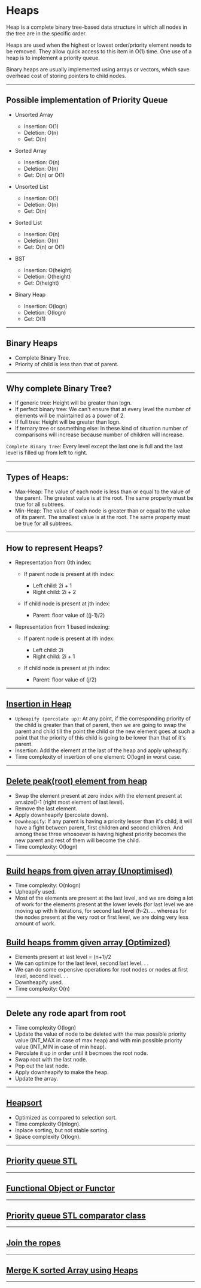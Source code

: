 # Heaps

Heap is a complete binary tree-based data structure in which all nodes in the tree are in the specific order. 

Heaps are used when the highest or lowest order/priority element needs to be removed. They allow quick access to this item in O(1) time. One use of a heap is to implement a priority queue.

Binary heaps are usually implemented using arrays or vectors, which save overhead cost of storing pointers to child nodes.

<hr/>

## Possible implementation of Priority Queue

* Unsorted Array
    * Insertion: O(1)
    * Deletion: O(n)
    * Get: O(n)

* Sorted Array
    * Insertion: O(n)
    * Deletion: O(n)
    * Get: O(n) or O(1)

* Unsorted List
    * Insertion: O(1)
    * Deletion: O(n)
    * Get: O(n)

* Sorted List
    * Insertion: O(n)
    * Deletion: O(n)
    * Get: O(n) or O(1)

* BST
    * Insertion: O(height)
    * Deletion: O(height)
    * Get: O(height)

* Binary Heap 
    * Insertion: O(logn)
    * Deletion: O(logn)
    * Get: O(1)

<hr/>

## Binary Heaps
 * Complete Binary Tree.
 * Priority of child is less than that of parent.
 
<hr/>

## Why complete Binary Tree?
 * If generic tree: Height will be greater than logn.
 * If perfect binary tree: We can't ensure that at every level the number of elements will be maintained as a power of 2.
 * If full tree: Height will be greater than logn.
 * If ternary tree or sosmething else: In these kind of situation number of comparisons will increase because number of children will increase.
 
 `Complete Binary Tree`: Every level except the last one is full and the last level is filled up from left to right.

<hr/>
 
## Types of Heaps:
 * Max-Heap: The value of each node is less than or equal to the value of the parent. The greatest value is at the root. The same property must be true for all subtrees.
 * Min-Heap: The value of each node is greater than or equal to the value of its parent. The smallest value is at the root. The same property must be true for all subtrees.

<hr/>
 
## How to represent Heaps?

* Representation from 0th index: 
  * If parent node is present at ith index:
    * Left child: 2i + 1
    * Right child: 2i + 2
    
  * If child node is present at jth index:
    * Parent: floor value of ((j-1)/2)

* Representation from 1 based indexing: 
  * If parent node is present at ith index:
    * Left child: 2i
    * Right child: 2i + 1
    
  * If child node is present at jth index:
    * Parent: floor value of (j/2)

<hr/>

## <a href="https://github.com/sanya2508/Heaps/blob/master/insertionInHeaps.cpp"> Insertion in Heap</a>

* `Upheapify (percolate up)`: At any point, if the corresponding priority of the child is greater than that of parent, then we are going to swap the parent and child till the point the child or the new element goes at such a point that the priority of this child is going to be lower than that of it's parent.
* Insertion: Add the element at the last of the heap and apply upheapify.
* Time complexity of insertion of one element: O(logn) in worst case.

<hr/>

## <a href="https://github.com/sanya2508/Heaps/blob/master/deletionOfPeakElementsInHeap.cpp">Delete peak(root) element from heap</a>
 * Swap the element present at zero index with the element present at arr.size()-1 (right most element of last level).
 * Remove the last element.
 * Apply downheapify (percolate down).
 * `Downheapify`: If any parent is having a priority lesser than it's child, it will have a fight between parent, first children and second children. And among these three whosoever is having highest priority becomes the new parent and rest of them will become the child. 
 * Time complexity: O(logn)
 
<hr/>

## <a href="https://github.com/sanya2508/Heaps/blob/master/buildHeapUnoptimizedFromArray.cpp">Build heaps from given array (Unoptimised)</a>
 * Time complexity: O(nlogn)
 * Upheapify used.
 * Most of the elements are present at the last level, and we are doing a lot of work for the elements present at the lower levels (for last level we are moving up with h iterations, for second last level (h-2). . . whereas for the nodes present at the very root or first level, we are doing very less amount of work.
 
 
## <a href="https://github.com/sanya2508/Heaps/blob/master/buildHeapOptimizedFromArray.cpp">Build heaps fromm given array (Optimized)</a>

 * Elements present at last level = (n+1)/2
 * We can optimize for the last level, second last level. . .
 * We can do some expensive operations for root nodes or nodes at first level, second level. . .
 * Downheapify used.
 * Time complexity: O(n)
 
<hr/>

## Delete any rode apart from root
 * Time complexity O(logn)
 * Update the value of node to be deleted with the max possible priority value (INT_MAX in case of max heap) and with min possible priority value (INT_MIN in case of min heap).
 * Perculate it up in order until it becmoes the root node.
 * Swap root with the last node.
 * Pop out the last node.
 * Apply downheapify to make the heap.
 * Update the array.

<hr/>

## <a href="https://github.com/sanya2508/Heaps/blob/master/heapSort.cpp">Heapsort</a>
 * Optimized as compared to selection sort.
 * Time complexity O(nlogn).
 * Inplace sorting, but not stable sorting.
 * Space complexity O(logn).
 
<hr/>

## <a href="https://github.com/sanya2508/Heaps/blob/master/priority%20queue%20STL.cpp">Priority queue STL</a>

<hr/>

## <a href="https://github.com/sanya2508/Heaps/blob/master/Functor.cpp"> Functional Object or Functor</a>

<hr/>

## <a href="https://github.com/sanya2508/Heaps/blob/master/priority%20queue%20comparator%20class.cpp"> Priority queue STL comparator class </a>

<hr/>

## <a href="https://github.com/sanya2508/Heaps/blob/master/joinTheRopes.cpp">Join the ropes </a>

<hr/>

## <a href="https://github.com/sanya2508/Heaps/blob/master/mergeKSorted%20Challenge.cpp"> Merge K sorted Array using Heaps </a>

<hr/>
